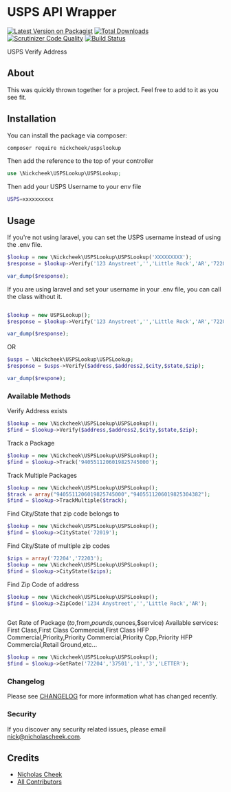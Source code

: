 # USPS API Wrapper

[![Latest Version on Packagist](https://img.shields.io/packagist/v/nickcheek/uspslookup.svg?style=flat-square)](https://packagist.org/packages/nickcheek/uspslookup)
[![Total Downloads](https://img.shields.io/packagist/dt/nickcheek/uspslookup.svg?style=flat-square)](https://packagist.org/packages/nickcheek/uspslookup)
[![Scrutinizer Code Quality](https://scrutinizer-ci.com/g/nickcheek/USPSLookup/badges/quality-score.png?b=master)](https://scrutinizer-ci.com/g/nickcheek/USPSLookup/?branch=master)
[![Build Status](https://scrutinizer-ci.com/g/nickcheek/USPSLookup/badges/build.png?b=master)](https://scrutinizer-ci.com/g/nickcheek/USPSLookup/build-status/master)

USPS Verify Address

## About

This was quickly thrown together for a project.  Feel free to add to it as you see fit.  

## Installation

You can install the package via composer:

```bash
composer require nickcheek/uspslookup

```

Then add the reference to the top of your controller
```php
use \Nickcheek\USPSLookup\USPSLookup;
```

Then add your USPS Username to your env file


```bash
USPS=xxxxxxxxxx
```

## Usage
If you're not using laravel, you can set the USPS username instead of using the .env file.

``` php
$lookup = new \Nickcheek\USPSLookup\USPSLookup('XXXXXXXXX');
$response = $lookup->Verify('123 Anystreet','','Little Rock','AR','72204');

var_dump($response);

```
If you are using laravel and set your username in your .env file, you can call the class without it.

``` php

$lookup = new USPSLookup();
$response = $lookup->Verify('123 Anystreet','','Little Rock','AR','72204');

var_dump($response);

```
OR

``` php
$usps = \Nickcheek\USPSLookup\USPSLookup;
$response = $usps->Verify($address,$address2,$city,$state,$zip);

var_dump($respone);

```

### Available Methods
Verify Address exists

``` php
$lookup = new \Nickcheek\USPSLookup\USPSLookup();
$find = $lookup->Verify($address,$address2,$city,$state,$zip);

```


Track a Package

``` php
$lookup = new \Nickcheek\USPSLookup\USPSLookup();
$find = $lookup->Track('9405511206019825745000');

```

Track Multiple Packages

``` php
$lookup = new \Nickcheek\USPSLookup\USPSLookup();
$track = array("9405511206019825745000","9405511206019825304382");
$find = $lookup->TrackMultiple($track);

```

Find City/State that zip code belongs to

```php
$lookup = new \Nickcheek\USPSLookup\USPSLookup();
$find = $lookup->CityState('72019');

```

Find City/State of multiple zip codes

```php
$zips = array('72204','72203');
$lookup = new \Nickcheek\USPSLookup\USPSLookup();
$find = $lookup->CityState($zips);

```

Find Zip Code of address

```php 
$lookup = new \Nickcheek\USPSLookup\USPSLookup();
$find = $lookup->ZipCode('1234 Anystreet','','Little Rock','AR');
	   
```
Get Rate of Package
($to,$from,$pounds,$ounces,$service)
Available services: 
First Class,First Class Commercial,First Class  HFP Commercial,Priority,Priority Commercial,Priority Cpp,Priority HFP Commercial,Retail Ground,etc...

```php
$lookup = new \Nickcheek\USPSLookup\USPSLookup();
$find = $lookup->GetRate('72204','37501','1','3','LETTER');

```

### Changelog

Please see [CHANGELOG](CHANGELOG.md) for more information what has changed recently.


### Security

If you discover any security related issues, please email nick@nicholascheek.com.

## Credits

- [Nicholas Cheek](https://github.com/nickcheek)
- [All Contributors](../../contributors)



